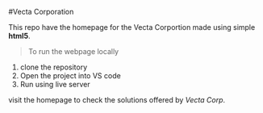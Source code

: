 #Vecta Corporation 

This repo have the homepage for the Vecta Corportion made using simple **html5**.

>To run the webpage locally

1.   clone the repository
2.   Open the project into VS code
3.   Run using live server


visit the homepage to check the solutions offered by _Vecta Corp_. 

